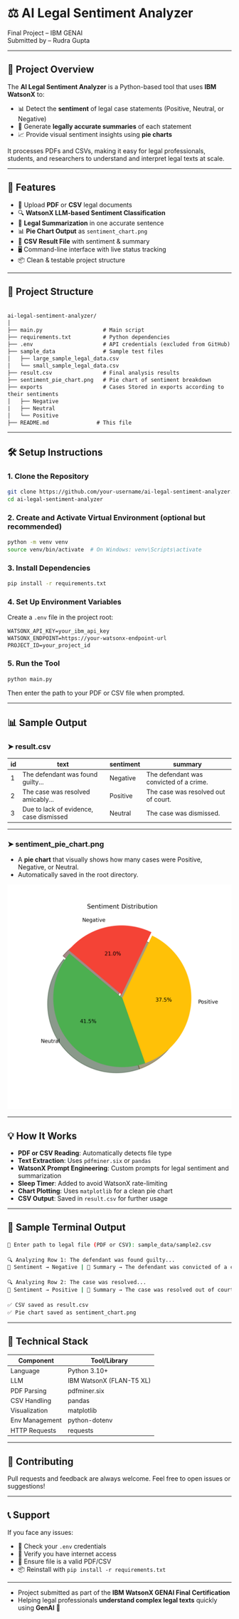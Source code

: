 # ⚖️ AI Legal Sentiment Analyzer

Final Project – IBM GENAI  
Submitted by – Rudra Gupta

---

## 🎯 Project Overview

The **AI Legal Sentiment Analyzer** is a Python-based tool that uses **IBM WatsonX** to:
- 📊 Detect the **sentiment** of legal case statements (Positive, Neutral, or Negative)
- 🧠 Generate **legally accurate summaries** of each statement
- 📈 Provide visual sentiment insights using **pie charts**

It processes PDFs and CSVs, making it easy for legal professionals, students, and researchers to understand and interpret legal texts at scale.

---

## 🚀 Features

- 📁 Upload **PDF** or **CSV** legal documents
- 🔍 **WatsonX LLM-based Sentiment Classification**
- 🧠 **Legal Summarization** in one accurate sentence
- 📊 **Pie Chart Output** as `sentiment_chart.png`
- 📄 **CSV Result File** with sentiment & summary
- 🖥️ Command-line interface with live status tracking
- 📦 Clean & testable project structure

---

## 📁 Project Structure

```

ai-legal-sentiment-analyzer/
│
├── main.py                   # Main script
├── requirements.txt          # Python dependencies
├── .env                      # API credentials (excluded from GitHub)
├── sample_data               # Sample test files
│   ├── large_sample_legal_data.csv
│   └── small_sample_legal_data.csv
├── result.csv                # Final analysis results
├── sentiment_pie_chart.png   # Pie chart of sentiment breakdown
├── exports                   # Cases Stored in exports according to their sentiments
│   ├── Negative
|   ├── Neutral
│   └── Positive
├── README.md               # This file

````

---

## 🛠️ Setup Instructions

### 1. Clone the Repository

```bash
git clone https://github.com/your-username/ai-legal-sentiment-analyzer.git
cd ai-legal-sentiment-analyzer
````

### 2. Create and Activate Virtual Environment (optional but recommended)

```bash
python -m venv venv
source venv/bin/activate  # On Windows: venv\Scripts\activate
```

### 3. Install Dependencies

```bash
pip install -r requirements.txt
```

### 4. Set Up Environment Variables

Create a `.env` file in the project root:

```env
WATSONX_API_KEY=your_ibm_api_key
WATSONX_ENDPOINT=https://your-watsonx-endpoint-url
PROJECT_ID=your_project_id
```

### 5. Run the Tool

```bash
python main.py
```

Then enter the path to your PDF or CSV file when prompted.

---

## 📊 Sample Output

### ➤ result.csv

| id | text                                    | sentiment | summary                                 |
| -- | --------------------------------------- | --------- | --------------------------------------- |
| 1  | The defendant was found guilty...       | Negative  | The defendant was convicted of a crime. |
| 2  | The case was resolved amicably...       | Positive  | The case was resolved out of court.     |
| 3  | Due to lack of evidence, case dismissed | Neutral   | The case was dismissed.                 |

---

### ➤ sentiment_pie_chart.png

* A **pie chart** that visually shows how many cases were Positive, Negative, or Neutral.
* Automatically saved in the root directory.

![Sentiment Pie Chart](sentiment_pie_chart.png)

---

## 💡 How It Works

* **PDF or CSV Reading**: Automatically detects file type
* **Text Extraction**: Uses `pdfminer.six` or `pandas`
* **WatsonX Prompt Engineering**: Custom prompts for legal sentiment and summarization
* **Sleep Timer**: Added to avoid WatsonX rate-limiting
* **Chart Plotting**: Uses `matplotlib` for a clean pie chart
* **CSV Output**: Saved in `result.csv` for further usage

---

## 🧪 Sample Terminal Output

```bash
📂 Enter path to legal file (PDF or CSV): sample_data/sample2.csv

🔍 Analyzing Row 1: The defendant was found guilty...
🧠 Sentiment → Negative | 📝 Summary → The defendant was convicted of a crime.

🔍 Analyzing Row 2: The case was resolved...
🧠 Sentiment → Positive | 📝 Summary → The case was resolved out of court.

✅ CSV saved as result.csv
✅ Pie chart saved as sentiment_chart.png
```

---

## 🔧 Technical Stack

| Component      | Tool/Library             |
| -------------- | ------------------------ |
| Language       | Python 3.10+             |
| LLM            | IBM WatsonX (FLAN-T5 XL) |
| PDF Parsing    | pdfminer.six             |
| CSV Handling   | pandas                   |
| Visualization  | matplotlib               |
| Env Management | python-dotenv            |
| HTTP Requests  | requests                 |

---

## 🤝 Contributing

Pull requests and feedback are always welcome. Feel free to open issues or suggestions!

---

## 📞 Support

If you face any issues:

* 🔑 Check your `.env` credentials
* 📡 Verify you have internet access
* 📄 Ensure file is a valid PDF/CSV
* 📦 Reinstall with `pip install -r requirements.txt`

---

* Project submitted as part of the **IBM WatsonX GENAI Final Certification**
* Helping legal professionals **understand complex legal texts** quickly using **GenAI** 🚀

```
